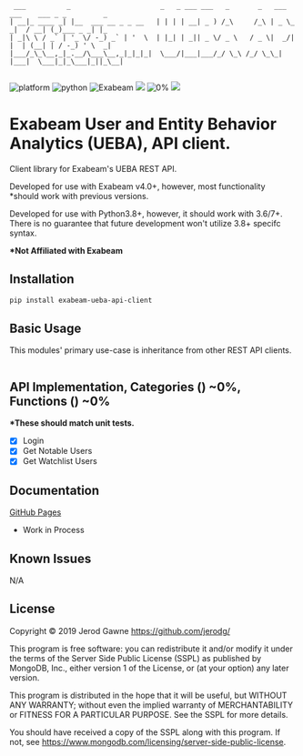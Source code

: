 ```
 ___          _                      _   _ ___ ___   _       _   ___ ___    ___ _ _         _   
| __|_ ____ _| |__  ___ __ _ _ __   | | | | __| _ ) /_\     /_\ | _ \_ _|  / __| (_)___ _ _| |_ 
| _|\ \ / _` | '_ \/ -_) _` | '  \  | |_| | _|| _ \/ _ \   / _ \|  _/| |  | (__| | / -_) ' \  _|
|___/_\_\__,_|_.__/\___\__,_|_|_|_|  \___/|___|___/_/ \_\ /_/ \_\_| |___|  \___|_|_\___|_||_\__|
                                                                                                
```

![platform](https://img.shields.io/badge/Platform-Mac/*nix/Windows-blue.svg)
![python](https://img.shields.io/badge/Python-3.7/8%2B-blue.svg)
![Exabeam](https://img.shields.io/badge/Exabeam-4.0+-blue.svg)
<a href="https://www.mongodb.com/licensing/server-side-public-license"><img src="https://img.shields.io/badge/License-SSPL-green.svg"></a>
![0%](https://img.shields.io/badge/Coverage-%25-red.svg)
<a href="https://saythanks.io/to/jerodg"><img src="https://img.shields.io/badge/Say%20Thanks-!-1EAEDB.svg"></a>

# Exabeam User and Entity Behavior Analytics (UEBA), API client.
Client library for Exabeam's UEBA REST API.

Developed for use with Exabeam v4.0+, however, most functionality *should work 
with previous versions.

Developed for use with Python3.8+, however, it should work with 3.6/7+. There is
no guarantee that future development won't utilize 3.8+ specifc syntax.

__*Not Affiliated with Exabeam__

## Installation
```bash
pip install exabeam-ueba-api-client
```

## Basic Usage
This modules' primary use-case is inheritance from other REST API clients.

```python

```

## API Implementation, Categories () ~0%, Functions () ~0%
__*These should match unit tests.__

- [x] Login
- [x] Get Notable Users
- [x] Get Watchlist Users

## Documentation
[GitHub Pages](https://jerodg.github.io/exabeam-ueba-api-client/)
- Work in Process

## Known Issues
N/A


## License
Copyright © 2019 Jerod Gawne <https://github.com/jerodg/>

This program is free software: you can redistribute it and/or modify
it under the terms of the Server Side Public License (SSPL) as
published by MongoDB, Inc., either version 1 of the
License, or (at your option) any later version.

This program is distributed in the hope that it will be useful,
but WITHOUT ANY WARRANTY; without even the implied warranty of
MERCHANTABILITY or FITNESS FOR A PARTICULAR PURPOSE.  See the
SSPL for more details.

You should have received a copy of the SSPL along with this program.
If not, see <https://www.mongodb.com/licensing/server-side-public-license>.
